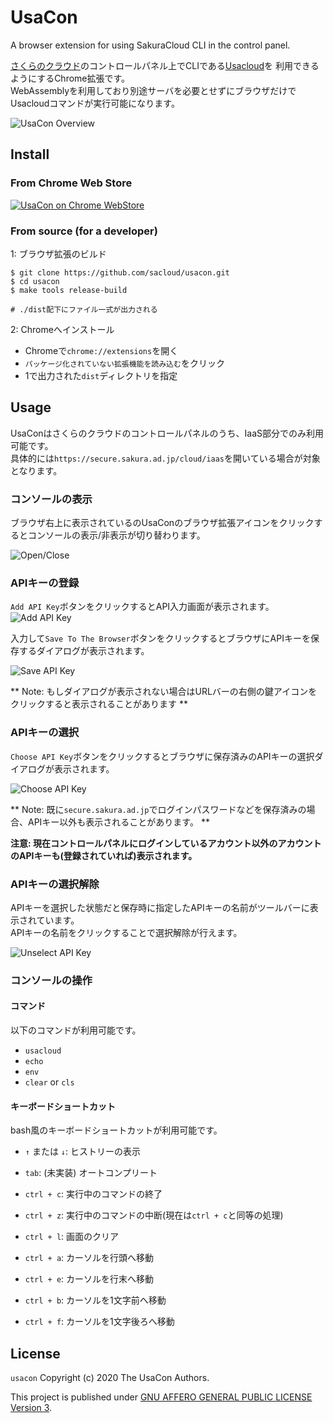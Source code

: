 # UsaCon 

A browser extension for using SakuraCloud CLI in the control panel.

[さくらのクラウド](https://cloud.sakura.ad.jp)のコントロールパネル上でCLIである[Usacloud](https://github.com/sacloud/usacloud)を
利用できるようにするChrome拡張です。  
WebAssemblyを利用しており別途サーバを必要とせずにブラウザだけでUsacloudコマンドが実行可能になります。

![UsaCon Overview](images/overview.png)

## Install

### From Chrome Web Store

[![UsaCon on Chrome WebStore](images/chrome_web_store.png)](https://chrome.google.com/webstore/detail/usacon/ihcpjahhejhblhadomiffpnfmfaklpeh)

### From source (for a developer)

1: ブラウザ拡張のビルド

```
$ git clone https://github.com/sacloud/usacon.git
$ cd usacon
$ make tools release-build

# ./dist配下にファイル一式が出力される
```

2: Chromeへインストール

- Chromeで`chrome://extensions`を開く
- `パッケージ化されていない拡張機能を読み込む`をクリック
- 1で出力された`dist`ディレクトリを指定

## Usage

UsaConはさくらのクラウドのコントロールパネルのうち、IaaS部分でのみ利用可能です。  
具体的には`https://secure.sakura.ad.jp/cloud/iaas`を開いている場合が対象となります。

### コンソールの表示

ブラウザ右上に表示されているのUsaConのブラウザ拡張アイコンをクリックするとコンソールの表示/非表示が切り替わります。

![Open/Close](images/open-close.png)

### APIキーの登録

`Add API Key`ボタンをクリックするとAPI入力画面が表示されます。
![Add API Key](images/add-api-key.png)

入力して`Save To The Browser`ボタンをクリックするとブラウザにAPIキーを保存するダイアログが表示されます。

![Save API Key](images/save-api-key.png)

** Note: もしダイアログが表示されない場合はURLバーの右側の鍵アイコンをクリックすると表示されることがあります **

### APIキーの選択

`Choose API Key`ボタンをクリックするとブラウザに保存済みのAPIキーの選択ダイアログが表示されます。

![Choose API Key](images/choose-api-key.png)

** Note: 既に`secure.sakura.ad.jp`でログインパスワードなどを保存済みの場合、APIキー以外も表示されることがあります。 **

**注意: 現在コントロールパネルにログインしているアカウント以外のアカウントのAPIキーも(登録されていれば)表示されます。**

### APIキーの選択解除

APIキーを選択した状態だと保存時に指定したAPIキーの名前がツールバーに表示されています。  
APIキーの名前をクリックすることで選択解除が行えます。

![Unselect API Key](images/unselect-api-key.png)

### コンソールの操作

#### コマンド

以下のコマンドが利用可能です。

- `usacloud`
- `echo`
- `env`
- `clear` or `cls`

#### キーボードショートカット

bash風のキーボードショートカットが利用可能です。

- `↑` または `↓`: ヒストリーの表示
- `tab`: (未実装) オートコンプリート
- `ctrl + c`: 実行中のコマンドの終了
- `ctrl + z`: 実行中のコマンドの中断(現在は`ctrl + c`と同等の処理)
- `ctrl + l`: 画面のクリア

- `ctrl + a`: カーソルを行頭へ移動
- `ctrl + e`: カーソルを行末へ移動
- `ctrl + b`: カーソルを1文字前へ移動
- `ctrl + f`: カーソルを1文字後ろへ移動


## License

  `usacon` Copyright (c) 2020 The UsaCon Authors.

  This project is published under [GNU AFFERO GENERAL PUBLIC LICENSE Version 3](LICENSE).

